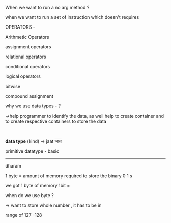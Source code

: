 When we want to run a no arg method ?





when we want to run a set of instruction which doesn't requires





OPERATORS -

Arithmetic Operators

assignment operators

relational operators

conditional operators

logical operators

bitwise

compound assignment





why we use data types - ?

->help programmer to identify the data, as well help to create container and to create respective containers to store the data

 

**data type** (kind) -> jaat जात



primitive datatype - basic

---

dharam



1 byte = amount of memory required to store the binary 0 1 s



we got 1 byte of memory
1bit =



when do we use byte ?

-> want to store whole number , it has to be in

range of 127 -128

